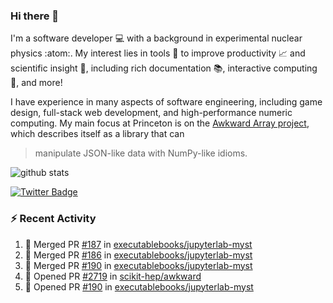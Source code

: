 ### Hi there 👋 

I'm a software developer 💻 with a background in experimental nuclear physics :atom:. My interest lies in tools :wrench: to improve productivity :chart_with_upwards_trend: and scientific insight :telescope:, including rich documentation 📚, interactive computing 🧮, and more! 

I have experience in many aspects of software engineering, including game design, full-stack web development, and high-performance numeric computing. My main focus at Princeton is on the [Awkward Array project](awkward-array.org/), which describes itself as a library that can 
> manipulate JSON-like data with NumPy-like idioms.

![github stats](https://github-readme-stats.vercel.app/api?username=agoose77&show_icons=true&hide_rank=true&hide_title=true&bg_color=30,e76445,904e95&text_color=efe3ec&icon_color=efe3ec)
<!--
**agoose77/agoose77** is a ✨ _special_ ✨ repository because its `README.md` (this file) appears on your GitHub profile.

Here are some ideas to get you started:

- 🔭 I’m currently working on ...
- 🌱 I’m currently learning ...
- 👯 I’m looking to collaborate on ...
- 🤔 I’m looking for help with ...
- 💬 Ask me about ...
- 📫 How to reach me: ...
- 😄 Pronouns: ...
- ⚡ Fun fact: ...
-->

[![Twitter Badge](https://img.shields.io/twitter/follow/agoose77?style=flat-square&logo=Twitter&logoColor=white&color=cornflowerblue)](https://twitter.com/agoose77)

### :zap: Recent Activity

<!--START_SECTION:activity-->
1. 🎉 Merged PR [#187](https://github.com/executablebooks/jupyterlab-myst/pull/187) in [executablebooks/jupyterlab-myst](https://github.com/executablebooks/jupyterlab-myst)
2. 🎉 Merged PR [#186](https://github.com/executablebooks/jupyterlab-myst/pull/186) in [executablebooks/jupyterlab-myst](https://github.com/executablebooks/jupyterlab-myst)
3. 🎉 Merged PR [#190](https://github.com/executablebooks/jupyterlab-myst/pull/190) in [executablebooks/jupyterlab-myst](https://github.com/executablebooks/jupyterlab-myst)
4. 💪 Opened PR [#2719](https://github.com/scikit-hep/awkward/pull/2719) in [scikit-hep/awkward](https://github.com/scikit-hep/awkward)
5. 💪 Opened PR [#190](https://github.com/executablebooks/jupyterlab-myst/pull/190) in [executablebooks/jupyterlab-myst](https://github.com/executablebooks/jupyterlab-myst)
<!--END_SECTION:activity-->
